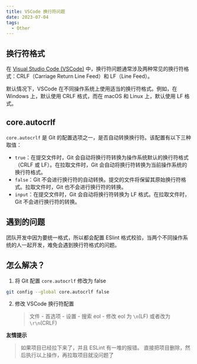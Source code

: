 ```yaml
---
title: VSCode 换行符问题
date: 2023-07-04
tags:
  - Other
---
```


## 换行符格式

在 [Visual Studio Code (VSCode)](https://code.visualstudio.com/) 中，换行符问题通常涉及两种常见的换行符格式：CRLF（Carriage Return Line Feed）和 LF（Line Feed）。

默认情况下，VSCode 在不同操作系统上使用适当的换行符格式。例如，在 Windows 上，默认使用 CRLF 格式，而在 macOS 和 Linux 上，默认使用 LF 格式。

## core.autocrlf

`core.autocrlf` 是 Git 的配置选项之一，是否自动转换换行符。该配置有以下三种取值：

- `true`：在提交文件时，Git 会自动将换行符转换为操作系统默认的换行符格式（CRLF 或 LF）。在拉取文件时，Git 会自动将换行符转换为当前操作系统的换行符格式。
- `false`：Git 不会进行换行符的自动转换。提交的文件将保留其原始换行符格式。拉取文件时，Git 也不会进行换行符的转换。
- `input`：在提交文件时，Git 会自动将换行符转换为 LF 格式。在拉取文件时，Git 不会进行换行符的转换。

## 遇到的问题

团队开发中因为要统一格式，所以都会配置 ESlint 格式校验，当两个不同操作系统的人一起开发，难免会遇到换行符格式的问题。

## 怎么解决？

1. 将 Git 配置 `core.autocrlf` 修改为 false

```bash
git config --global core.autocrlf false
```

2. 修改 VSCode 换行符配置
   > 文件 - 首选项 - 设置 - 搜索 eol - 修改 eol 为 `\n`(LF) 或者改为 `\r\n`(CRLF)

**友情提示**

> 如果项目已经拉下来了，并且 ESLint 有一堆的报错。
> 直接把项目删除，然后执行以上操作，再拉取项目就没问题了
